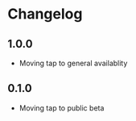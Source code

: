 # Changelog

## 1.0.0
  * Moving tap to general availablity

## 0.1.0
  * Moving tap to public beta
